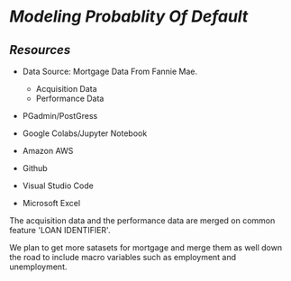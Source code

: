 # *Modeling Probablity Of Default*

## *Resources*

* Data Source: Mortgage Data From Fannie Mae.
    
    * Acquisition Data
    * Performance Data

* PGadmin/PostGress
* Google Colabs/Jupyter Notebook
* Amazon AWS
* Github
* Visual Studio Code
* Microsoft Excel

The acquisition data and the performance data are merged on common feature 'LOAN IDENTIFIER'. 

We plan to get more satasets for mortgage and merge them as well down the road to include macro variables such as employment and unemployment. 
